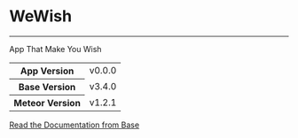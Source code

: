 # WeWish
---------
App That Make You Wish

<table>
  <tbody>
    <tr>
      <th>App Version</th>
      <td>v0.0.0</td>
    </tr>
    <tr>
      <th>Base Version</th>
      <td>v3.4.0</td>
    </tr>
    <tr>
      <th>Meteor Version</th>
      <td>v1.2.1</td>
    </tr>
  </tbody>
</table>

[Read the Documentation from Base](http://themeteorchef.com/base)
